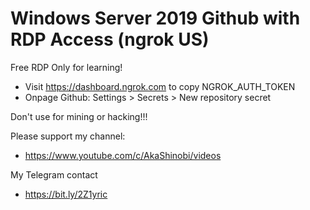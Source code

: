 # Windows Server 2019 Github with RDP Access (ngrok US)
Free RDP Only for learning!
- Visit  https://dashboard.ngrok.com to copy NGROK_AUTH_TOKEN
- Onpage Github: Settings > Secrets > New repository secret

Don't use for mining or hacking!!!

Please support my channel:
- https://www.youtube.com/c/AkaShinobi/videos

My Telegram contact
- https://bit.ly/2Z1yric
